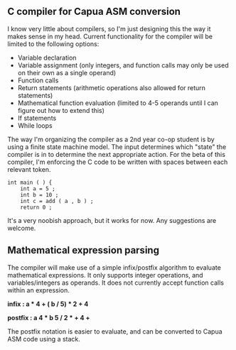 ## C compiler for Capua ASM conversion

I know very little about compilers, so I'm just designing this the way it makes sense in my head. 
Current functionality for the compiler will be limited to the following options:
* Variable declaration
* Variable assignment (only integers, and function calls may only be used on their own as a single operand)
* Function calls
* Return statements (arithmetic operations also allowed for return statements)
* Mathematical function evaluation (limited to 4-5 operands until I can figure out how to extend this)
* If statements
* While loops

The way I'm organizing the compiler as a 2nd year co-op student is by using a finite state machine model. The input determines which 
"state" the compiler is in to determine the next appropriate action. For the beta of this compiler, I'm enforcing the C code to be
written with spaces between each relevant token.

```
int main ( ) {
    int a = 5 ;
    int b = 10 ;
    int c = add ( a , b ) ;
    return 0 ;

```

It's a very noobish approach, but it works for now. Any suggestions are welcome. 

## Mathematical expression parsing

The compiler will make use of a simple infix/postfix algorithm to evaluate mathematical
expressions. It only supports integer operations, and variables/integers as operands. It does not
currently accept function calls within an expression.

__infix : a * 4 + ( b / 5) * 2 + 4__

__postfix : a 4 * b 5 / 2 * + 4 +__

The postfix notation is easier to evaluate, and can be converted to Capua ASM code using a stack. 
